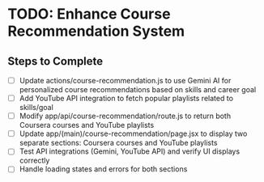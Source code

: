 # TODO: Enhance Course Recommendation System

## Steps to Complete
- [ ] Update actions/course-recommendation.js to use Gemini AI for personalized course recommendations based on skills and career goal
- [ ] Add YouTube API integration to fetch popular playlists related to skills/goal
- [ ] Modify app/api/course-recommendation/route.js to return both Coursera courses and YouTube playlists
- [ ] Update app/(main)/course-recommendation/page.jsx to display two separate sections: Coursera courses and YouTube playlists
- [ ] Test API integrations (Gemini, YouTube API) and verify UI displays correctly
- [ ] Handle loading states and errors for both sections
